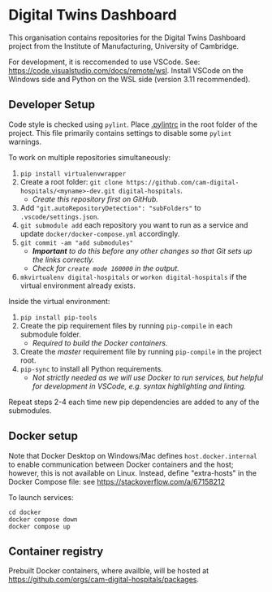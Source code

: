 # Digital Twins Dashboard

This organisation contains repositories for the Digital Twins Dashboard project from the Institute of Manufacturing,
University of Cambridge.

For development, it is reccomended to use VSCode.
See: https://code.visualstudio.com/docs/remote/wsl.
Install VSCode on the Windows side and Python on the WSL side (version 3.11 recommended).

## Developer Setup

Code style is checked using `pylint`.  Place [.pylintrc](https://github.com/cam-digital-hospitals/.github/blob/main/.pylintrc)
in the root folder of the project. This file primarily contains settings to disable
some `pylint` warnings.

To work on multiple repositories simultaneously:

1. `pip install virtualenvwrapper`
1. Create a root folder: `git clone https://github.com/cam-digital-hospitals/<myname>-dev.git digital-hospitals`.
    - *Create this repository first on GitHub.*
1. Add `"git.autoRepositoryDetection": "subFolders"` to `.vscode/settings.json`.
1. `git submodule add` each repository you want to run as a service and update `docker/docker-compose.yml` accordingly.
1. `git commit -am "add submodules"`
    - ***Important** to do this before any other changes so that Git sets up the links correctly.*
    - *Check for `create mode 160000` in the output.*
1. `mkvirtualenv digital-hospitals` or `workon digital-hospitals` if the virtual environment already exists.

Inside the virtual environment:

1. `pip install pip-tools`
1. Create the pip requirement files by running `pip-compile` in each submodule folder.
    - *Required to build the Docker containers.*
1. Create the *master* requirement file by running `pip-compile` in the project root.
1. `pip-sync` to install all Python requirements.
    - *Not strictly needed as we will use Docker to run services,
    but helpful for development in VSCode, e.g. syntax highlighting and linting.*

Repeat steps 2-4 each time new pip dependencies are added to any of the submodules.

## Docker setup

Note that Docker Desktop on Windows/Mac defines `host.docker.internal` to enable communication between
Docker containers and the host; however, this is not available on Linux.  Instead, define "extra-hosts"
in the Docker Compose file: see https://stackoverflow.com/a/67158212

To launch services:
```
cd docker
docker compose down
docker compose up
```

## Container registry

Prebuilt Docker containers, where availble, will be hosted at https://github.com/orgs/cam-digital-hospitals/packages.
